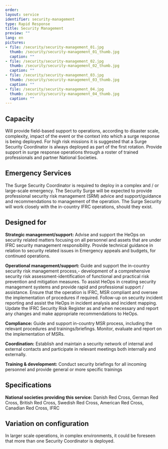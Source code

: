 ```yaml
---
order: 
layout: service
identifier: security-management
type: Rapid Response
title: Security Management
preview: ""
lang: en
pictures:
- file: /security/security-management_01.jpg
  thumb: /security/security-management_01_thumb.jpg
  caption: ""
- file: /security/security-management_02.jpg
  thumb: /security/security-management_02_thumb.jpg
  caption: ""
- file: /security/security-management_03.jpg
  thumb: /security/security-management_03_thumb.jpg
  caption: ""
- file: /security/security-management_04.jpg
  thumb: /security/security-management_04_thumb.jpg
  caption: ""
---
```


## Capacity

Will provide field-based support to operations, according to disaster scale, complexity, impact of the event or the context into which a surge response is being deployed. For high risk missions it is suggested that a Surge Security Coordinator is always deployed as part of the first rotation. Provide support in surge response operations through a roster of trained professionals and partner National Societies.

## Emergency Services

The Surge Security Coordinator is required to deploy in a complex and / or large-scale emergency. The Security Surge will be expected to provide professional security risk management (SRM) advice and support/guidance and recommendations to management of the operation. The Surge Security will work closely with the in-country IFRC operations, should they exist.

## Designed for

**Strategic management/support:** Advise and support the HeOps on security related matters focusing on all personnel and  assets that are under IFRC security management responsibility.  Provide technical guidance in relation to security related issues in Emergency appeals and budgets, for continued operations.

**Operational management/support:** Guide and support the in-country security risk management process,- development of a comprehensive security risk assessment-identification of functional and practical risk prevention and mitigation measures. To assist HeOps in creating  security management systems and provide rapid and professional support / assistance. Ensure that the operation is IFRC,  MSR compliant and oversee the implementation of procedures if required. Follow-up on security incident reporting and assist the HeOps in incident analysis and incident mapping.  Update the IFRC Security Risk Register as and when necessary and report any changes and make appropriate recommendations to HeOps. 

**Compliance:** Guide and support in-country MSR process, including the relevant procedures and trainings/briefings. Monitor, evaluate and report on the implementation of MSRs.

**Coordination:** Establish and maintain a security network of internal and external contacts and participate in relevant meetings both internally and externally. 

**Training & development:** Conduct security briefings for all incoming personnel and provide general or more specific trainings 

## Specifications

**National societies providing this service:** Danish Red Cross, German Red Cross, British Red Cross, Swedish Red Cross, American Red Cross, Canadian Red Cross, IFRC

## Variation on configuration

In larger scale operations, in complex environments, it could be foreseen that more than one Security Coordinator is deployed.
